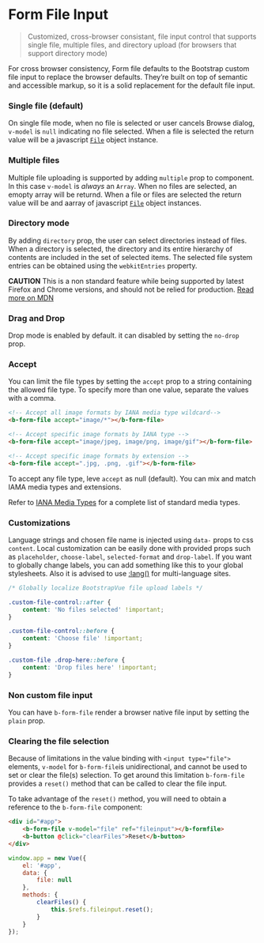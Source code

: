 # Form File Input

> Customized, cross-browser consistant, file input control that supports single file,
multiple files, and directory upload (for browsers that support directory mode)

For cross browser consistency, Form file defaults to the Bootstrap custom file
input to replace the browser defaults. They’re built on top of semantic and accessible
markup, so it is a solid replacement for the default file input.

### Single file (default)
On single file mode, when no file is selected or user cancels Browse dialog, `v-model` is `null`
indicating no file selected. When a file is selected the return value will be a javascript
[`File`](https://developer.mozilla.org/en/docs/Web/API/File) object instance.

### Multiple files
Multiple file uploading is supported by adding `multiple` prop to component.
In this case `v-model` is *always* an `Array`.  When no files are selected, an emopty array
will be returnd. When a file or files are selected the return value will be and aarray of
javascript [`File`](https://developer.mozilla.org/en/docs/Web/API/File) object instances.

### Directory mode
By adding `directory` prop, the user can select directories instead of files.
When a directory is selected, the directory and its entire hierarchy of contents are included in the set of selected items.
The selected file system entries can be obtained using the `webkitEntries` property. 

**CAUTION** This is a non standard feature while being supported by latest Firefox and Chrome versions, and should not 
be relied for production.
[Read more on MDN](https://developer.mozilla.org/en-US/docs/Web/API/HTMLInputElement/webkitdirectory)

### Drag and Drop
Drop mode is enabled by default. it can disabled by setting the `no-drop` prop.

### Accept
You can limit the file types by setting the `accept` prop to a string containing the
allowed file type. To specify more than one value, separate the values with a comma.

```html
<!-- Accept all image formats by IANA media type wildcard-->
<b-form-file accept="image/*"></b-form-file>

<!-- Accept specific image formats by IANA type -->
<b-form-file accept="image/jpeg, image/png, image/gif"></b-form-file>

<!-- Accept specific image formats by extension -->
<b-form-file accept=".jpg, .png, .gif"></b-form-file>
```

To accept any file type, leve `accept` as null (default). You can mix and match IAMA
media types and extensions.

Refer to [IANA Media Types](http://www.iana.org/assignments/media-types/) for a complete
list of standard media types.

### Customizations
Language strings and chosen file name is injected using `data-` props to css `content`. 
Local customization can be easily done with provided props such as `placeholder`, `choose-label`, `selected-format` and `drop-label`.
If you want to globally change labels, you can add something like this to your global stylesheets.
Also it is advised to use [:lang()](https://developer.mozilla.org/en-US/docs/Web/CSS/:lang) for multi-language sites.

```css
/* Globally localize BootstrapVue file upload labels */

.custom-file-control::after {
    content: 'No files selected' !important;
}

.custom-file-control::before {
    content: 'Choose file' !important;
}

.custom-file .drop-here::before {
    content: 'Drop files here' !important;
}
```

### Non custom file input
You can have `b-form-file` render a browser native file input by setting the `plain` prop.

### Clearing the file selection
Because of limitations in the value binding with `<input type="file">` elements, `v-model` for `b-form-file`is
unidirectional, and cannot be used to set or clear the file(s) selection.  To get around this 
limitation `b-form-file` provides a `reset()` method that can be called to clear the file input.

To take advantage of the `reset()` method, you will need to obtain a reference to the `b-form-file` component:

```html
<div id="#app">
    <b-form-file v-model="file" ref="fileinput"></b-formfile>
    <b-button @click="clearFiles">Reset</b-button>
</div>
```

```js
window.app = new Vue({
    el: '#app',
    data: {
        file: null
    },
    methods: {
        clearFiles() {
            this.$refs.fileinput.reset();
        }
    }
});
```


